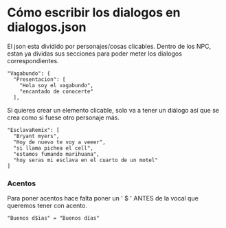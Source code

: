 # Cómo escribir los dialogos en dialogos.json
El json esta dividido por personajes/cosas clicables. Dentro de los NPC, estan ya dividas sus secciones para poder meter los dialogos correspondientes.
```
"Vagabundo": {
  "Presentacion": [
    "Hola soy el vagabundo",
    "encantado de conocerte"
  ],
```
Si quieres crear un elemento clicable, solo va a tener un diálogo así que se crea como si fuese otro personaje más.
```
"EsclavaRemix": [
  "Bryant myers",
  "Hoy de nuevo te voy a veeer",
  "si llama pichea el cell",
  "estamos fumando marihuana",
  "hoy seras mi esclava en el cuarto de un motel"
]
```

### Acentos
Para poner acentos hace falta poner un ' $ ' ANTES de la vocal que queremos tener con acento.
```
"Buenos d$ias" = "Buenos días"
```